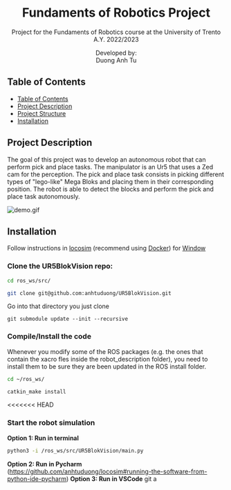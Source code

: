 <p align='center'>
    <h1 align="center">Fundaments of Robotics Project</h1>
    <p align="center">
    Project for the Fundaments of Robotics course at the University of Trento A.Y. 2022/2023
    </p>
    <p align='center'>
    Developed by:<br>
    Duong Anh Tu <br>
    </p>   
</p>

## Table of Contents

- [Table of Contents](#table-of-contents)
- [Project Description](#project-description)
- [Project Structure](#project-structure)
- [Installation](#installation)


## Project Description
The goal of this project was to develop an autonomous robot that can perform pick and place tasks. The manipulator is an Ur5 that uses a Zed cam for the perception. The pick and place task consists in picking different types of "lego-like" Mega Bloks and placing them in their corresponding position. The robot is able to detect the blocks and perform the pick and place task autonomously.

![demo.gif](logs/demo.gif)

  
## Installation
Follow instructions in [locosim](https://github.com/anhtuduong/locosim) (recommend using [Docker](https://github.com/anhtuduong/locosim#usage-with-docker)) for [Window](https://github.com/mfocchi/lab-docker/blob/master/install_docker_windows.md)

### Clone the UR5BlokVision repo:
```bash
cd ros_ws/src/
```
```bash
git clone git@github.com:anhtuduong/UR5BlokVision.git
```
Go into that directory you just clone
```
git submodule update --init --recursive
```

### Compile/Install the code
Whenever you modify some of the ROS packages (e.g. the ones that contain the xacro fles inside the robot_description folder), you need to install them to be sure they are been updated in the ROS install folder.
```bash
cd ~/ros_ws/
```
```bash
catkin_make install
```

<<<<<<< HEAD
### Start the robot simulation
**Option 1: Run in terminal**
```bash
python3 -i /ros_ws/src/UR5BlokVision/main.py
```
**Option 2: Run in Pycharm**
(https://github.com/anhtuduong/locosim#running-the-software-from-python-ide-pycharm)
**Option 3: Run in VSCode**
git a
